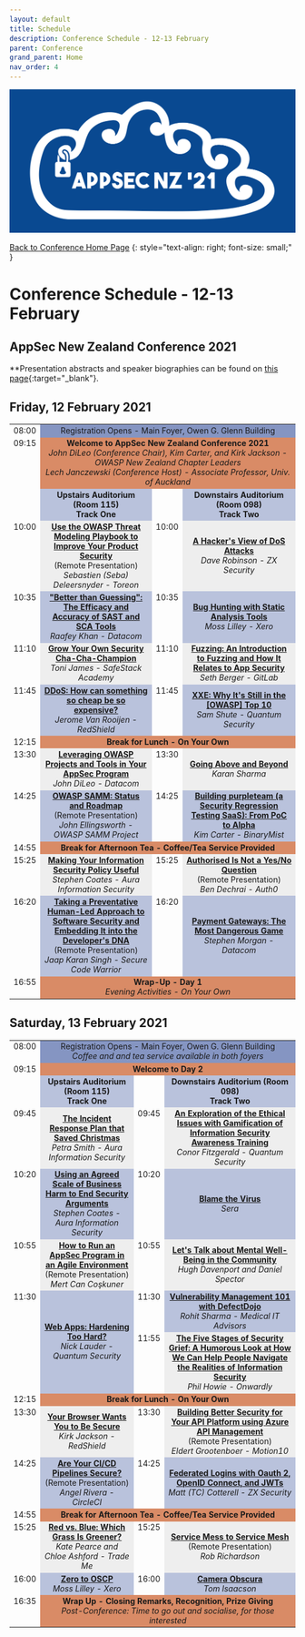 ```yaml
---
layout: default
title: Schedule
description: Conference Schedule - 12-13 February
parent: Conference
grand_parent: Home
nav_order: 4
---
```


[![Web Banner](/assets/images/Event_Banner_Graphic.png)](/conference/)   

[Back to Conference Home Page](index.md)
{: style="text-align: right; font-size: small;" }

# Conference Schedule - 12-13 February

## AppSec New Zealand Conference 2021

**Presentation abstracts and speaker biographies can be found on [this page](speakers.md){:target="_blank"}.

## Friday, 12 February 2021

<table width="100%">
  <tr>
    <td style="vertical-align: top; text-align: right;">08:00</td>
    <td colspan="3" style="background-color: #8595C2; text-align: center;">
      Registration Opens - Main Foyer, Owen G. Glenn Building
    </td>
  </tr>
  <tr>
    <td valign="top" align="right">09:15</td>
    <td colspan="3" style="background-color: #D98B66; text-align: center;">
      <strong>Welcome to AppSec New Zealand Conference 2021</strong>
      <br />
      <em>John DiLeo (Conference Chair), Kim Carter, and Kirk Jackson - OWASP New Zealand Chapter Leaders<br />Lech Janczewski (Conference Host) - Associate Professor, Univ. of Auckland</em>
    </td>
  </tr>
  <tr>
    <td style="vertical-align: top; text-align: right;">&nbsp;</td>
    <td style="background-color: #B9C2DC; text-align: center; font-weight: bold;">
      Upstairs&nbsp;Auditorium (Room&nbsp;115)
      <br />
      Track One
    </td>
    <td style="vertical-align: top; text-align: right;">&nbsp;</td>
    <td style="background-color: #B9C2DC; text-align: center; font-weight: bold;">
      Downstairs&nbsp;Auditorium (Room&nbsp;098)
      <br />
      Track Two
    </td>
  </tr>
  <tr>
    <td style="width: 4%; vertical-align: top; text-align: right;">10:00</td>
    <td style="background-color: #EEE; text-align: center;">
      <strong><a href="/conference/speakers.html#use-the-owasp-threat-modeling-playbook-to-improve-your-product-security" target="_blank">Use the OWASP Threat Modeling Playbook to Improve Your Product Security</a></strong><br />(Remote Presentation)
      <br />
      <em>Sebastien (Seba) Deleersnyder - Toreon</em>
    </td>
    <td style="width: 4%; vertical-align: top; text-align: right;">10:00</td>
    <td style="background-color: #EEE; text-align: center">
      <strong><a href="/conference/speakers.html#a-hackers-view-of-dos-attacks" target="_blank">A Hacker's View of DoS Attacks</a></strong>
      <br />
      <em>Dave Robinson - ZX Security</em>
    </td>
  </tr>
  <tr>
    <td style="vertical-align: top; text-align: right;">10:35</td>
    <td style="background-color: #B9C2DC; text-align: center">
      <strong><a href="/conference/speakers.html#better-than-guessing-the-efficacy-and-accuracy-of-sast-and-sca-tools" target="_blank">"Better than Guessing": The Efficacy and Accuracy of SAST and SCA Tools</a></strong>
      <br />
      <em>Raafey Khan - Datacom</em>
    </td>
    <td style="vertical-align: top; text-align: right;">10:35</td>
    <td style="background-color: #B9C2DC; text-align: center">
       <strong><a href="/conference/speakers.html#bug-hunting-with-static-analysis-tools" target="_blank">Bug Hunting with Static Analysis Tools</a></strong>
      <br />
      <em>Moss Lilley - Xero</em>
    </td>
  </tr>
  <tr>
    <td style="vertical-align: top; text-align: right;">11:10</td>
    <td style="background-color: #EEE; text-align: center;">
      <strong><a href="/conference/speakers.html#grow-your-own-security-cha-cha-champion" target="_blank">Grow Your Own Security Cha-Cha-Champion</a></strong>
      <br />
      <em>Toni James - SafeStack Academy</em>
    </td>
    <td style="vertical-align: top; text-align: right;">11:10</td>
    <td style="background-color: #EEE; text-align: center">
      <strong><a href="/conference/speakers.html#fuzzing-an-introduction-to-fuzzing-and-how-it-relates-to-app-security" target="_blank">Fuzzing: An Introduction to Fuzzing and How It Relates to App Security</a></strong>
      <br />
      <em>Seth Berger - GitLab</em>
    </td>
  </tr>
  <tr>
    <td style="vertical-align: top; text-align: right;">11:45</td>
    <td style="background-color: #B9C2DC; text-align: center">
      <strong><a href="/conference/speakers.html#ddos-how-can-something-so-cheap-be-so-expensive" target="_blank">DDoS: How can something so cheap be so expensive?</a></strong>
      <br />
      <em>Jerome Van Rooijen - RedShield</em>
    </td>
    <td style="vertical-align: top; text-align: right;">11:45</td>
    <td style="background-color: #B9C2DC; text-align: center">
      <strong><a href="/conference/speakers.html#xxe-why-its-still-in-the-owasp-top-10" target="_blank">XXE: Why It's Still in the [OWASP] Top 10</a></strong>
      <br />
      <em>Sam Shute - Quantum Security</em>
    </td>
  </tr>
  <tr>
    <td style="vertical-align: top; text-align: right;">12:15</td>
    <td colspan="3" style="background-color: #D98B66; text-align: center; font-weight: bold;">Break for Lunch - On Your Own</td>
  </tr>
  <tr>
    <td style="vertical-align: top; text-align: right;">13:30</td>
    <td style="background-color: #EEE; text-align: center;">
      <strong><a href="/conference/speakers.html#leveraging-owasp-projects-and-tools-in-your-appsec-program" target="_blank">Leveraging OWASP Projects and Tools in Your AppSec Program</a></strong>
      <br />
      <em>John DiLeo - Datacom</em>
    </td>
    <td style="vertical-align: top; text-align: right;">13:30</td>
    <td style="background-color: #EEE; text-align: center">
      <strong><a href="/conference/speakers.html#going-above-and-beyond" target="_blank">Going Above and Beyond</a></a></strong>
      <br />
      <em>Karan Sharma</em>
    </td>
  </tr>
  <tr>
    <td style="vertical-align: top; text-align: right;">14:25</td>
    <td style="background-color: #B9C2DC; text-align: center">
      <strong><a href="/conference/speakers.html#owasp-samm-status-and-roadmap" target="_blank">OWASP SAMM: Status and Roadmap</a></strong><br />(Remote Presentation)
      <br />
      <em>John Ellingsworth - OWASP SAMM Project</em>
    </td>
    <td style="vertical-align: top; text-align: right;">14:25</td>
    <td style="background-color: #B9C2DC; text-align: center">
      <strong><a href="/conference/speakers.html#building-purpleteam-a-security-regression-testing-saas---from-poc-to-alpha" target="_blank">Building purpleteam (a Security Regression Testing SaaS): From PoC to Alpha</a></strong>
      <br />
      <em>Kim Carter - BinaryMist</em>
    </td>
  </tr>
  <tr>
    <td style="vertical-align: top; text-align: right;">14:55</td>
    <td colspan="3" style="background-color: #D98B66; text-align: center; font-weight: bold;">Break for Afternoon Tea - Coffee/Tea Service Provided</td>
  </tr>
  <tr>
    <td style="vertical-align: top; text-align: right;">15:25</td>
    <td style="background-color: #EEE; text-align: center;">
      <strong><a href="/conference/speakers.html#making-your-information-security-policy-useful" target="_blank">Making Your Information Security Policy Useful</a></strong>
      <br />
      <em>Stephen Coates - Aura Information Security</em>
    </td>
    <td style="vertical-align: top; text-align: right;">15:25</td>
    <td style="background-color: #EEE; text-align: center">
      <strong><a href="/conference/speakers.html#authorised-is-not-a-yesno-question" target="_blank">Authorised Is Not a Yes/No Question</a></strong><br />(Remote Presentation)
      <br />
      <em>Ben Dechrai - Auth0</em>
    </td>
  </tr>
  <tr>
    <td style="vertical-align: top; text-align: right;">16:20</td>
    <td style="background-color: #B9C2DC; text-align: center">
      <strong><a href="/conference/speakers.html#taking-a-preventative-human-led-approach-to-software-security-and-embedding-it-into-the-developers-dna" target="_blank">Taking a Preventative Human-Led Approach to Software Security and Embedding It into the Developer's DNA</a></strong><br />(Remote Presentation)
      <br />
      <em>Jaap Karan Singh - Secure Code Warrior</em>
    </td>
    <td style="vertical-align: top; text-align: right;">16:20</td>
    <td style="background-color: #B9C2DC; text-align: center">
      <strong><a href="/conference/speakers.html#payment-gateways-the-most-dangerous-game" target="_blank">Payment Gateways: The Most Dangerous Game</a></strong>
      <br />
      <em>Stephen Morgan - Datacom</em>
    </td>
  </tr>
  <tr>
    <td valign="top" align="right">16:55</td>
    <td colspan="3" style="background-color: #D98B66; text-align: center;">
      <strong>Wrap-Up - Day 1</strong>
      <br />
      <em>Evening Activities - On Your Own</em>
    </td>
  </tr>
</table>

## Saturday, 13 February 2021

<table width="100%">
  <tr>
    <td style="vertical-align: top; text-align: right;">08:00</td>
    <td colspan="3" style="background-color: #8595C2; text-align: center;">
      Registration Opens - Main Foyer, Owen G. Glenn Building<br />
      <em>Coffee and and tea service available in both foyers</em>
    </td>
  </tr>
  <tr>
    <td valign="top" align="right">09:15</td>
    <td colspan="3" style="background-color: #D98B66; text-align: center;">
      <strong>Welcome to Day 2</strong>
    </td>
  </tr>
  <tr>
    <td style="vertical-align: top; text-align: right;">&nbsp;</td>
    <td style="background-color: #B9C2DC; text-align: center; font-weight: bold;">
      Upstairs Auditorium (Room 115)
      <br />
      Track One
    </td>
    <td style="vertical-align: top; text-align: right;">&nbsp;</td>
    <td style="background-color: #B9C2DC; text-align: center; font-weight: bold;">
      Downstairs Auditorium (Room 098)
      <br />
      Track Two
    </td>
  </tr>
  <tr>
    <td style="width: 4%; vertical-align: top; text-align: right;">09:45</td>
    <td style="background-color: #EEE; text-align: center;">
      <strong><a href="/conference/speakers.html#the-incident-response-plan-that-saved-christmas" target="_blank">The Incident Response Plan that Saved Christmas</a></strong>
      <br />
      <em>Petra Smith - Aura Information Security</em>
    </td>
    <td style="width: 4%; vertical-align: top; text-align: right;">09:45</td>
    <td style="background-color: #EEE; text-align: center">
      <strong><a href="/conference/speakers.html#an-exploration-of-the-ethical-issues-with-the-gamification-of-information-security-awareness-training" target="_blank">An Exploration of the Ethical Issues with Gamification of Information Security Awareness Training</a></strong>
      <br />
      <em>Conor Fitzgerald - Quantum Security</em>
    </td>
  </tr>
  <tr>
    <td style="vertical-align: top; text-align: right;">10:20</td>
    <td style="background-color: #B9C2DC; text-align: center">
      <strong><a href="/conference/speakers.html#using-an-agreed-scale-of-business-harm-to-end-security-arguments" target="_blank">Using an Agreed Scale of Business Harm to End Security Arguments</a></strong>
      <br />
      <em>Stephen Coates - Aura Information Security</em>
    </td>
    <td style="vertical-align: top; text-align: right;">10:20</td>
    <td style="background-color: #B9C2DC; text-align: center">
      <strong><a href="/conference/speakers.html#blame-the-virus" target="_blank">Blame the Virus</a></strong>
      <br />
      <em>Sera</em>
    </td>
  </tr>
  <tr>
    <td style="vertical-align: top; text-align: right;">10:55</td>
    <td style="background-color: #EEE; text-align: center;">
      <strong><a href="/conference/speakers.html#how-to-run-an-appsec-program-in-an-agile-environment" target="_blank">How to Run an AppSec Program in an Agile Environment</a></strong><br />(Remote Presentation)
      <br />
      <em>Mert Can Co&scedil;kuner</em>
    </td>
    <td style="vertical-align: top; text-align: right;">10:55</td>
    <td style="background-color: #EEE; text-align: center">
      <strong><a href="/conference/speakers.html#lets-talk-about-mental-well-being-in-the-community" target="_blank">Let's Talk about Mental Well-Being in the Community</a></strong>
      <br />
      <em>Hugh Davenport and Daniel Spector</em>
    </td>
  </tr>
  <tr>
    <td style="vertical-align: top; text-align: right;" rowspan="2">11:30</td>
    <td style="background-color: #B9C2DC; text-align: center;" rowspan="2">
      <strong><a href="/conference/speakers.html#web-apps-hardening-too-hard" target="_blank">Web Apps: Hardening Too Hard?</a></strong>
      <br />
      <em>Nick Lauder - Quantum Security</em>
    </td>
    <td style="vertical-align: top; text-align: right;">11:30</td>
    <td style="background-color: #B9C2DC; text-align: center;">
      <strong><a href="/conference/speakers.html#vulnerability-management-101-with-owasp-defectdojo" target="_blank">Vulnerability Management 101 with DefectDojo</a></strong>
      <br />
      <em>Rohit Sharma - Medical IT Advisors</em>
    </td>
  </tr>
  <tr>
    <td style="vertical-align: top; text-align: right;">11:55</td>
    <td style="background-color: #EEE; text-align: center">
      <strong><a href="/conference/speakers.html#the-five-stages-of-security-grief-a-humorous-look-at-how-we-can-help-people-navigate-the-realities-of-information-security" target="_blank">The Five Stages of Security Grief: A Humorous Look at How We Can Help People Navigate the Realities of Information Security</a></strong>
      <br />
      <em>Phil Howie - Onwardly</em>
    </td>
  </tr>
  <tr>
    <td style="vertical-align: top; text-align: right;">12:15</td>
    <td colspan="3" style="background-color: #D98B66; text-align: center; font-weight: bold;">Break for Lunch - On Your Own</td>
  </tr>
  <tr>
    <td style="vertical-align: top; text-align: right;">13:30</td>
    <td style="background-color: #EEE; text-align: center;">
      <strong><a href="/conference/speakers.html#your-browser-wants-you-to-be-secure" target="_blank">Your Browser Wants You to Be Secure</a></strong>
      <br />
      <em>Kirk Jackson - RedShield</em>
    </td>
    <td style="vertical-align: top; text-align: right;">13:30</td>
    <td style="background-color: #EEE; text-align: center">
      <strong><a href="/conference/speakers.html#building-better-security-for-your-api-platform-using-azure-api-management" target="_blank">Building Better Security for Your API Platform using Azure API Management</a></strong><br />(Remote Presentation)
      <br />
      <em>Eldert Grootenboer - Motion10</em>
    </td>
  </tr>
  <tr>
    <td style="vertical-align: top; text-align: right;">14:25</td>
    <td style="background-color: #B9C2DC; text-align: center">
      <strong><a href="/conference/speakers.html#are-your-cicd-pipelines-secure" target="_blank">Are Your CI/CD Pipelines Secure?</a></strong><br />(Remote Presentation)
      <br />
      <em>Angel Rivera - CircleCI</em>
    </td>
    <td style="vertical-align: top; text-align: right;">14:25</td>
    <td style="background-color: #B9C2DC; text-align: center">
      <strong><a href="/conference/speakers.html#federated-logins-with-oauth-2-openid-connect-and-jwts" target="_blank">Federated Logins with Oauth 2, OpenID Connect, and JWTs</a></strong>
      <br />
      <em>Matt (TC) Cotterell - ZX Security</em>
    </td>
  </tr>
  <tr>
    <td style="vertical-align: top; text-align: right;">14:55</td>
    <td colspan="3" style="background-color: #D98B66; text-align: center; font-weight: bold;">Break for Afternoon Tea - Coffee/Tea Service Provided</td>
  </tr>
  <tr>
    <td style="vertical-align: top; text-align: right;">15:25</td>
    <td style="background-color: #EEE; text-align: center;">
      <strong><a href="/conference/speakers.html#red-vs-blue-which-grass-is-greener" target="_blank">Red vs. Blue: Which Grass Is Greener?</a></strong>
      <br />
      <em>Kate Pearce and Chloe Ashford - Trade Me</em>
    </td>
    <td style="vertical-align: top; text-align: right;">15:25</td>
    <td style="background-color: #EEE; text-align: center">
      <strong><a href="/conference/speakers.html#service-mess-to-service-mesh" target="_blank">Service Mess to Service Mesh</a></strong><br />(Remote Presentation)
      <br />
      <em>Rob Richardson</em>
    </td>
  </tr>
  <tr>
    <td style="vertical-align: top; text-align: right;">16:00</td>
    <td style="background-color: #B9C2DC; text-align: center">
      <strong><a href="/conference/speakers.html#zero-to-oscp" target="_blank">Zero to OSCP</a></strong>
      <br />
      <em>Moss Lilley - Xero</em>
    </td>
    <td style="vertical-align: top; text-align: right;">16:00</td>
    <td style="background-color: #B9C2DC; text-align: center">
      <strong><a href="/conference/speakers.html#camera-obscura" target="_blank">Camera Obscura</a></a></strong>
      <br />
      <em>Tom Isaacson</em>
    </td>
  </tr>
  <tr>
    <td valign="top" align="right">16:35</td>
    <td colspan="3" style="background-color: #D98B66; text-align: center;">
      <strong>Wrap Up - Closing Remarks, Recognition, Prize Giving</strong>
      <br />
      <em>Post-Conference: Time to go out and socialise, for those interested</em>
    </td>
  </tr>
</table>
